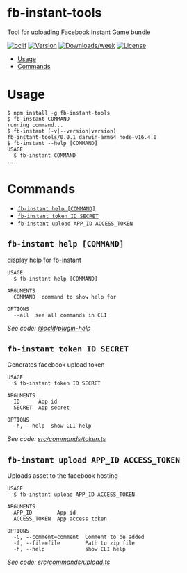 fb-instant-tools
================

Tool for uploading Facebook Instant Game bundle

[![oclif](https://img.shields.io/badge/cli-oclif-brightgreen.svg)](https://oclif.io)
[![Version](https://img.shields.io/npm/v/fb-instant-tools.svg)](https://npmjs.org/package/fb-instant-tools)
[![Downloads/week](https://img.shields.io/npm/dw/fb-instant-tools.svg)](https://npmjs.org/package/fb-instant-tools)
[![License](https://img.shields.io/npm/l/fb-instant-tools.svg)](https://github.com/alex-slv4/fb-instant-tools/blob/master/package.json)

<!-- toc -->
* [Usage](#usage)
* [Commands](#commands)
<!-- tocstop -->
# Usage
<!-- usage -->
```sh-session
$ npm install -g fb-instant-tools
$ fb-instant COMMAND
running command...
$ fb-instant (-v|--version|version)
fb-instant-tools/0.0.1 darwin-arm64 node-v16.4.0
$ fb-instant --help [COMMAND]
USAGE
  $ fb-instant COMMAND
...
```
<!-- usagestop -->
# Commands
<!-- commands -->
* [`fb-instant help [COMMAND]`](#fb-instant-help-command)
* [`fb-instant token ID SECRET`](#fb-instant-token-id-secret)
* [`fb-instant upload APP_ID ACCESS_TOKEN`](#fb-instant-upload-app_id-access_token)

## `fb-instant help [COMMAND]`

display help for fb-instant

```
USAGE
  $ fb-instant help [COMMAND]

ARGUMENTS
  COMMAND  command to show help for

OPTIONS
  --all  see all commands in CLI
```

_See code: [@oclif/plugin-help](https://github.com/oclif/plugin-help/blob/v3.2.2/src/commands/help.ts)_

## `fb-instant token ID SECRET`

Generates facebook upload token

```
USAGE
  $ fb-instant token ID SECRET

ARGUMENTS
  ID      App id
  SECRET  App secret

OPTIONS
  -h, --help  show CLI help
```

_See code: [src/commands/token.ts](https://github.com/alex-slv4/fb-instant-tools/blob/v0.0.1/src/commands/token.ts)_

## `fb-instant upload APP_ID ACCESS_TOKEN`

Uploads asset to the facebook hosting

```
USAGE
  $ fb-instant upload APP_ID ACCESS_TOKEN

ARGUMENTS
  APP_ID        App id
  ACCESS_TOKEN  App access token

OPTIONS
  -C, --comment=comment  Comment to be added
  -f, --file=file        Path to zip file
  -h, --help             show CLI help
```

_See code: [src/commands/upload.ts](https://github.com/alex-slv4/fb-instant-tools/blob/v0.0.1/src/commands/upload.ts)_
<!-- commandsstop -->
